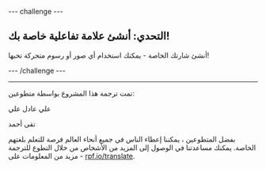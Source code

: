 --- challenge ---

## التحدي: أنشئ علامة تفاعلية خاصة بك!

أنشئ شارتك الخاصة - يمكنك استخدام أي صور أو رسوم متحركة تحبها!

--- /challenge ---


***
تمت ترجمة هذا المشروع بواسطة متطوعين:

علي عادل علي

تقى أحمد

بفضل المتطوعين ، يمكننا إعطاء الناس في جميع أنحاء العالم فرصة للتعلم بلغتهم الخاصة. يمكنك مساعدتنا في الوصول إلى المزيد من الأشخاص من خلال التطوع للترجمة - مزيد من المعلومات على [rpf.io/translate](https://rpf.io/translate).
